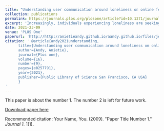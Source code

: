 ```yaml
---
title: "Understanding user communication around loneliness on online forums"
collection: publications
permalink: https://journals.plos.org/plosone/article?id=10.1371/journal.pone.0257791
excerpt: 'Increasingly, individuals experiencing loneliness are seeking support on online forums—some of which focus specifically on discussions around loneliness (loneliness forums); loneliness may influence how these individuals communicate in other online forums not focused on loneliness (non-loneliness forums). In order to provide effective and appropriate online interventions around loneliness, it is important to understand how users who publish posts in a loneliness forum communicate in the loneliness forum and non-loneliness forums they belong to. In this paper, using language features, the following analyses are conducted - (1) Posts published on an online loneliness forum on Reddit, /r/Lonely are compared to posts (published by the same users and around the same time period) on two Reddit online forums i.e. an advice seeking forum, /r/AskReddit and a forum focused on discussions around depression (depression forum), /r/depression. (2) Interventions related to loneliness may vary depending on if an individual is lonely and depressed or lonely but not depressed; language use differences in posts published in /r/Lonely by the following set of users are identified - (a) users who post in both /r/Lonely and a depression forum and (b) users who post in /r/Lonely but not in the depression forum. The findings from this work gain new insights, for example - (i) /r/Lonely users tend to seek advice/ask questions related to relationships in the advice seeking forum, /r/AskReddit and (ii) users who are members of the loneliness forum but not the depression forum tend to publish posts (on the loneliness forum) on topic themes related to work/job, however, those who are members of the loneliness and depression forums tend to use more words associated with anger, negation, death, and post on topic themes related to affection relative to relationships in their loneliness forum posts. Some of the findings from this work also align with prior work e.g. users who express loneliness in online forums tend to make more reference to self. These findings aid in gaining insights into how users communicate on these forums and their support needs, thereby informing loneliness interventions.'
date: 2021-23-09
venue: 'PLOS One'
paperurl: 'http://http://anietieandy.github.io/aandy.github.io/files/journal.pone.0257791.pdf'
citation: ' @article{andy2021understanding,
      title={Understanding user communication around loneliness on online forums},
      author={Andy, Anietie},
      journal={Plos one},
      volume={16},
      number={9},
      pages={e0257791},
      year={2021},
      publisher={Public Library of Science San Francisco, CA USA}
      }
'
---
```

This paper is about the number 1. The number 2 is left for future work.

[Download paper here](http://anietieandy.github.io/aandy.github.io/files/journal.pone.0257791.pdf)

Recommended citation: Your Name, You. (2009). "Paper Title Number 1." <i>Journal 1</i>. 1(1).
